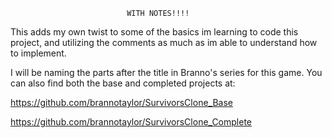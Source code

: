                               WITH NOTES!!!!



This adds my own twist to some of the basics im learning to code this project, and utilizing the comments as much as im able to understand how to implement.


I will be naming the parts after the title in Branno's series for this game.
You can also find both the base and completed projects at:

https://github.com/brannotaylor/SurvivorsClone_Base

https://github.com/brannotaylor/SurvivorsClone_Complete
